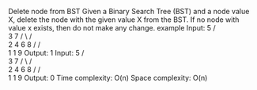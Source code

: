 Delete node from BST
Given a Binary Search Tree (BST) and a node value X, delete the node with the given value X from the BST. If no node with value x exists, then do not make any change.
example
Input:
         5
       /   \
      3     7
     / \   / \
    2   4 6   8
   /       / \
  1       1   9
Output: 1
Input:
         5
       /   \
      3     7
     / \   / \
    2   4 6   8
   /       / \
  1       1   9
Output: 0
Time complexity: O(n)
Space complexity: O(n)
